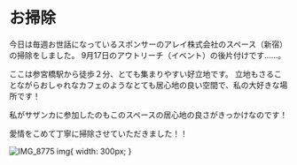# お掃除

今日は毎週お世話になっているスポンサーのアレイ株式会社のスペース（新宿）の掃除をしました。
9月17日のアウトリーチ（イベント）の後片付けです……。

ここは参宮橋駅から徒歩２分、とても集まりやすい好立地です。
立地もさることながらおしゃれなカフェのようなとても居心地の良い空間で、私の大好きな場所です！

私がサザンカに参加したのもこのスペースの居心地の良さがきっかけなのです！

愛情をこめて丁寧に掃除させていただきました！！

![IMG_8775](https://user-images.githubusercontent.com/101546670/193385736-f8b05d0c-7fa7-4dfc-8847-8dce823b58c3.jpg)
img{
    width: 300px;
}

